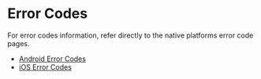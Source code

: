 # Error Codes

For error codes information, refer directly to the native platforms error code pages.

* [Android Error Codes](https://developers.chartboost.com/docs/mediation-android-error-codes)
* [iOS Error Codes](https://developers.chartboost.com/docs/mediation-ios-error-codes)